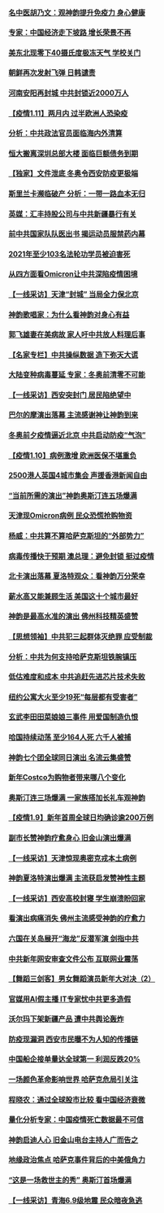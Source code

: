 #### [名中医胡乃文：观神韵提升免疫力 身心健康](../pages/nf4514/n13468363.md) 
#### [专家：中国经济走下坡路 增长荣景不再](../pages/nf4514/n13497403.md) 
#### [美东北现零下40摄氏度极冻天气 学校关门](../pages/nf4514/n13497273.md) 
#### [朝鲜再次发射飞弹 日韩谴责](../pages/nf4514/n13497080.md) 
#### [河南安阳再封城 中共封锁近2000万人](../pages/nf4514/n13497071.md) 
#### [【疫情1.11】两月内 过半欧洲人恐染疫](../pages/nf4514/n13496739.md) 
#### [分析：中共政法官员面临海内外清算](../pages/nf4514/n13495811.md) 
#### [恒大搬离深圳总部大楼 面临巨额债务到期](../pages/nf4514/n13496972.md) 
#### [【独家】文件泄底 冬奥令西安防疫更极端](../pages/nf4514/n13494074.md) 
#### [斯里兰卡濒临破产 分析：一带一路血本无归](../pages/nf4514/n13495938.md) 
#### [英媒：汇丰持股公司与中共新疆暴行有关](../pages/nf4514/n13496485.md) 
#### [前中共国家队队医出书 揭运动员服禁药内幕](../pages/nf4514/n13496354.md) 
#### [2021年至少103名法轮功学员被迫害死](../pages/nf4514/n13495075.md) 
#### [从四方面看Omicron让中共深陷疫情困境](../pages/nf4514/n13495887.md) 
#### [【一线采访】天津“封城” 当局全力保北京](../pages/nf4514/n13495590.md) 
#### [神韵歌唱家：为什么看神韵对身心有益](../pages/nf4514/n13470396.md) 
#### [郭飞雄妻在美病故 家人吁中共放人料理后事](../pages/nf4514/n13495606.md) 
#### [【名家专栏】中共操纵数据 造下弥天大谎](../pages/nf4514/n13495097.md) 
#### [大陆变种病毒蔓延 专家：冬奥前清零不可能](../pages/nf4514/n13495427.md) 
#### [【一线采访】西安突封门 居民陷绝望中](../pages/nf4514/n13495071.md) 
#### [巴尔的摩演出落幕 主流感谢神让神韵到来](../pages/nf4514/n13494270.md) 
#### [冬奥前夕疫情逼近北京 中共启动防疫“气泡”](../pages/nf4514/n13494897.md) 
#### [【疫情1.10】病例激增 欧洲医保不堪重负](../pages/nf4514/n13494711.md) 
#### [2500港人英国4城市集会 声援香港新闻自由](../pages/nf4514/n13493358.md) 
#### [“当前所需的演出”神韵奥斯汀连五场爆满](../pages/nf4514/n13494765.md) 
#### [天津现Omicron病例 民众恐慌抢购物资](../pages/nf4514/n13494447.md) 
#### [杨威：中共算不算哈萨克斯坦的“外部势力”](../pages/nf4514/n13494163.md) 
#### [病毒传播快于预期 澳总理：避免封锁 挺过疫情](../pages/nf4514/n13494250.md) 
#### [北卡演出落幕 夏洛特观众：看神韵万分荣幸](../pages/nf4514/n13493921.md) 
#### [薪水高又能兼顾生活 美国这十个城市最好](../pages/nf4514/n13487584.md) 
#### [神韵是最高水准的演出 佛州科技精英盛赞](../pages/nf4514/n13493792.md) 
#### [【思想领袖】中共犯三起群体灭绝罪 应受制裁](../pages/nf4514/n13462739.md) 
#### [分析：中共为何支持哈萨克斯坦铁腕镇压](../pages/nf4514/n13493216.md) 
#### [低估难度和成本 中共追赶先进芯片技术失败](../pages/nf4514/n13493127.md) 
#### [纽约公寓大火至少19死“每层都有受害者”](../pages/nf4514/n13493042.md) 
#### [玄武李田田菜娘娘三事件 用爱国制造仇恨](../pages/nf4514/n13493049.md) 
#### [哈国持续动荡 至少164人死 六千人被捕](../pages/nf4514/n13492966.md) 
#### [神韵七个团全球同日演出 名流云集盛赞](../pages/nf4514/n13492024.md) 
#### [新年Costco为购物者带来哪八个变化](../pages/nf4514/n13487711.md) 
#### [奥斯汀连三场爆满 一家族搭加长礼车观神韵](../pages/nf4514/n13492309.md) 
#### [【疫情1.9】新年首周全球日均确诊逾200万例](../pages/nf4514/n13492025.md) 
#### [副市长赞神韵疗愈身心 旧金山演出爆满](../pages/nf4514/n13492014.md) 
#### [【一线采访】天津惊现奥密克戎本土病例](../pages/nf4514/n13491593.md) 
#### [神韵夏洛特演出爆满 主流获启发赞神性主题](../pages/nf4514/n13492052.md) 
#### [【一线采访】西安高校封寝 学生崩溃盼回家](../pages/nf4514/n13491849.md) 
#### [看演出病痛消失 佛州主流感受神韵的疗愈力](../pages/nf4514/n13491779.md) 
#### [六国在关岛展开“海龙”反潜军演 剑指中共](../pages/nf4514/n13491098.md) 
#### [中共新年网安审查文件公布 互联网业震荡](../pages/nf4514/n13491732.md) 
#### [【舞蹈三剑客】男女舞蹈演员新年大对决（2）](../pages/nf4514/n13491072.md) 
#### [官媒用AI假主播 IT专家忧中共更多造假](../pages/nf4514/n13491484.md) 
#### [沃尔玛下架新疆产品 遭中共舆论轰炸](../pages/nf4514/n13490898.md) 
#### [防疫现漏洞 西安市民曝不为人知的传播链](../pages/nf4514/n13491198.md) 
#### [中国船企接单量达全球第一 利润反跌20%](../pages/nf4514/n13490478.md) 
#### [一场颜色革命影响世界 哈萨克危局引关注](../pages/nf4514/n13490560.md) 
#### [程晓农：通过全球股市比较 看中国经济衰微](../pages/nf4514/n13489223.md) 
#### [量化分析专家：中国疫情死亡数据最不可信](../pages/nf4514/n13489286.md) 
#### [神韵启迪人心 旧金山电台主持人广而告之](../pages/nf4514/n13490401.md) 
#### [地缘政治焦点 哈萨克事件背后的中美俄角力](../pages/nf4514/n13489542.md) 
#### [“这是一场救世主的秀” 奥斯汀首场爆满](../pages/nf4514/n13490202.md) 
#### [【一线采访】青海6.9级地震 民众暗夜急逃](../pages/nf4514/n13490134.md) 
